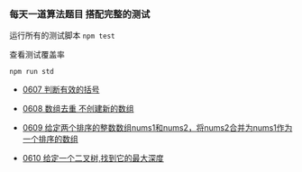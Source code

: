 ### 每天一道算法题目 搭配完整的测试

运行所有的测试脚本
```npm test ```

查看测试覆盖率

```npm run std ```

* [0607 判断有效的括号 ](https://github.com/FreemenL/daily-algorithm/blob/master/0607/index.md)

* [0608 数组去重 不创建新的数组 ](https://github.com/FreemenL/daily-algorithm/blob/master/0608/index.md)

* [0609 给定两个排序的整数数组nums1和nums2，将nums2合并为nums1作为一个排序的数组](https://github.com/FreemenL/daily-algorithm/blob/master/0609/index.md)

* [0610 给定一个二叉树,找到它的最大深度](https://github.com/FreemenL/daily-algorithm/blob/master/0610/index.md)
